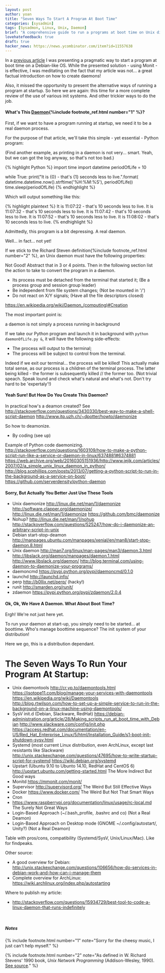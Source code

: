 ```yaml
---
layout: post
author: yoan
title: "Seven Ways To Start A Program At Boot Time"
categories: [sysadmin]
tags: [Sysadmon, Linux, Unix, Daemon]
brief: "A comprehensive guide to run a programs at boot time on Unix distributions."
lovehatefeedback: true
draft: true
hacker_news: https://news.ycombinator.com/item?id=11557638
---
```


In a [previous article](2016/04/23/debian-program-at-boot-time/) I was presenting a pragmatic way to start a program at boot time on a Debian-like OS. While the presented solution - using Monit - is effective, I was meditating on the fact that my article was not... a great factual introduction on how to create daemons!

Also, it missed the opportunity to present the alternative ways of running a program at startup. So here we are again: this time for a more complete review of the use of various init systems. And other trickier ways to do the job.

#### What's This <a href="https://www.youtube.com/watch?v=p_ZxDNZjzVk">Daemon</a>{%include footnote_ref.html number="1" %}?


First, if we want to have a program running at startup, we need it to be a real daemon process.

For the purpose of that article, we'll take this simple - yet essential - Python program:

(Find another example, as printing in a daemon is not very... smart. Yeah, but we can got the log anyway, so that's not too bad.)

{% highlight Python %}
import time
import datetime
periodOfLife = 10

while True:
  print("It is {0} - that's {1} seconds less to live.".format(
    datetime.datetime.now().strftime('%H:%M:%S'), periodOfLife))
  time.sleep(periodOfLife)
{% endhighlight %}

Which will output something like this:

{% highlight plaintext %}
It is 11:07:22 - that's 10 seconds less to live.
It is 11:07:32 - that's 10 seconds less to live.
It is 11:07:42 - that's 10 seconds less to live.
It is 11:07:52 - that's 10 seconds less to live.
It is 11:08:02 - that's 10 seconds less to live.
{% endhighlight %}

Admittedly, this program is a bit depressing. A real daemon.

Well... in fact... not yet!

If we stick to the Richard Steven definition{%include footnote_ref.html number="2" %}, an Unix daemon must have the following properties:

Not Good! Abstract that in 3 or 4 points. Then in the following section list the action to take to convert the program in a daemon.

* Its process must be detached from the terminal that started it; (Be a process group and session group leader)
* Be independent from file system changes; (Not be mounted in '/')
* Do not react on X/Y signals; (Have all the file descriptors closed)

https://en.wikipedia.org/wiki/Daemon_(computing)#Creation

The most important point is:

<centerheadlinelikegaryhalbert>
a daemon is not simply a process running in background
</centerheadlinelikegaryhalbert>

If we take our Python program and launch it in background with `python daemonOfLife.py &`, it will have the following side-effects:

* The process will output to the terminal;
* The process will be subject to control from the terminal.

Indeed if we exit our terminal... the process will be killed! This actually make total sense, as our process is a children of the terminal process. The latter being killed - the former is subsequently killed // the former too.
(Not trivial speach. Speak lound and check what's natural and what's not. Don't try hard to be 'expertaly'!)

#### Yeah Sure! But How Do You Create This Daemon?


In practical how's a deamon created? See http://stackoverflow.com/questions/3430330/best-way-to-make-a-shell-script-daemon
http://www.itp.uzh.ch/~dpotter/howto/daemonize

So how to deamonize.

* By coding (see up)

Example of Python code daemonizing.
http://stackoverflow.com/questions/1603109/how-to-make-a-python-script-run-like-a-service-or-daemon-in-linux/6374881#6374881
https://web.archive.org/web/20160305151936/http://www.jejik.com/articles/2007/02/a_simple_unix_linux_daemon_in_python/
http://blog.scphillips.com/posts/2013/07/getting-a-python-script-to-run-in-the-background-as-a-service-on-boot/
https://github.com/serverdensity/python-daemon

#### Sorry, But Actually You Better Just Use These Tools

* Unix daemonize http://linux.die.net/man/1/daemonize http://software.clapper.org/daemonize/ http://linux.die.net/man/1/daemonize https://github.com/bmc/daemonize
* Nohup? http://linux.die.net/man/1/nohup http://stackoverflow.com/questions/525247/how-do-i-daemonize-an-arbitrary-script-in-unix
* Debian start-stop-deamon http://manpages.ubuntu.com/manpages/xenial/en/man8/start-stop-daemon.8.html
* Unix daemon http://man7.org/linux/man-pages/man3/daemon.3.html http://libslack.org/daemon/manpages/daemon.1.html http://www.libslack.org/daemon/ http://blog.terminal.com/using-daemon-to-daemonize-your-programs/
* daemoncmd https://pypi.python.org/pypi/daemoncmd/0.1.0
* launchd http://launchd.info/
* perp http://b0llix.net/perp/ (hacky!)
* runit http://smarden.org/runit/
* zdaemon https://pypi.python.org/pypi/zdaemon/2.0.4

#### Ok, Ok, We Have A Daemon. What About Boot Time?

Ergh! We're not just here yet.

To run your daemon at start-up, you simply need to be started... at boottime. Who's manage boottime sequence? The init system of your distribution!

Here we go, this is a distribution dependant.

# The Seven Ways To Run Your Program At Startup:
* Unix daemontools http://cr.yp.to/daemontools.html https://isotope11.com/blog/manage-your-services-with-daemontools https://en.wikipedia.org/wiki/Daemontools http://blog.rtwilson.com/how-to-set-up-a-simple-service-to-run-in-the-background-on-a-linux-machine-using-daemontools/
* SysV init.d (Debian, Slackware, RedHat) https://debian-administration.org/article/28/Making_scripts_run_at_boot_time_with_Debian http://www.slackware.com/config/init.php https://access.redhat.com/documentation/en-US/Red_Hat_Enterprise_Linux/5/html/Installation_Guide/s1-boot-init-shutdown-sysv.html
* Systemd (most current Linux distribution, even ArchLinux, except last resistants like Slackware) http://unix.stackexchange.com/questions/47695/how-to-write-startup-script-for-systemd https://wiki.debian.org/systemd
* Upstart (Ubuntu 9.10 to Ubunto 14.10, RedHat and CentOS 6) http://upstart.ubuntu.com/getting-started.html
The More Indirect But Good ways
* Monitd https://mmonit.com/monit/
* Supervisor http://supervisord.org/
The Weird But Still Effective Ways
* Docker https://www.docker.com/
The Weird But Not That Smart Ways
* Cron
* https://www.raspberrypi.org/documentation/linux/usage/rc-local.md
The Surely Not Great Ways
* Login-Based Approach (~/.bash_profile, .bashrc and co) (Not a Real Deamon)
* Login-Based Approach on Desktop mode (GNOME ~/.config/autostart/, Unity?) (Not a Real Deamon)

Table with pros/cons, compatibility (Systemd/SysV, Unix/Linux/Mac). Like for findpeaks.


Other source:
* A good overview for Debian: http://unix.stackexchange.com/questions/106656/how-do-services-in-debian-work-and-how-can-i-manage-them
* Complete overview for ArchLinux: https://wiki.archlinux.org/index.php/autostarting

Where to publish my article:
* http://stackoverflow.com/questions/15934729/best-tool-to-code-a-linux-daemon-that-runs-indefinitely

<br>

##### Notes

{% include footnote.html number="1" note="Sorry for the cheesy music, I just can't help myself." %}

{% include footnote.html number="2" note="As defined in W. Richard Stevens' 1990 book, _Unix Network Programming_ (Addison-Wesley, 1990). [See source](https://books.google.fr/books?id=ptSC4LpwGA0C&pg=PA363#v=onepage&q&f=false)." %}
